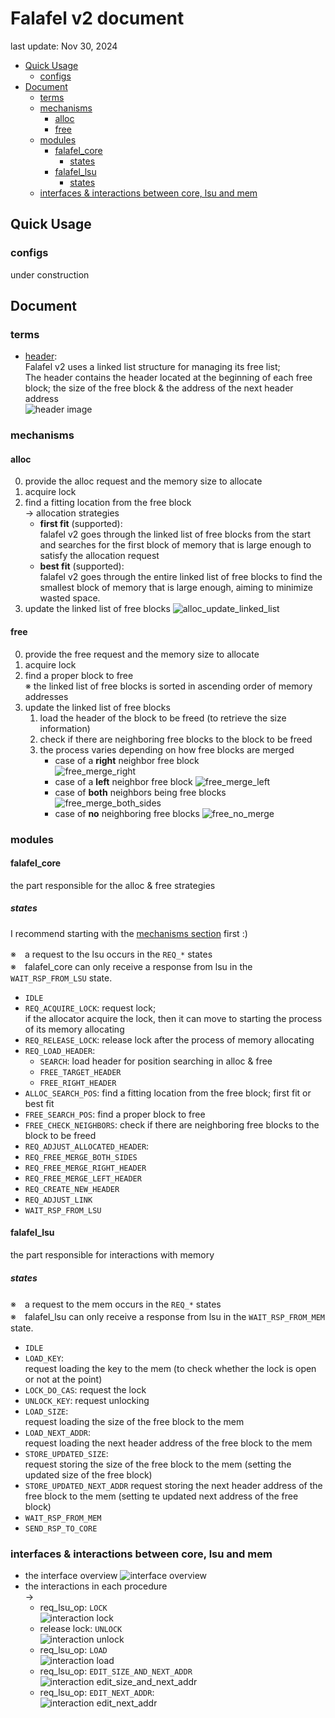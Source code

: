 # Falafel v2 document <!-- omit in toc -->
last update: Nov 30, 2024

- [Quick Usage](#quick-usage)
  - [configs](#configs)
- [Document](#document)
  - [terms](#terms)
  - [mechanisms](#mechanisms)
    - [alloc](#alloc)
    - [free](#free)
  - [modules](#modules)
    - [falafel\_core](#falafel_core)
      - [states](#states)
    - [falafel\_lsu](#falafel_lsu)
      - [states](#states-1)
  - [interfaces \& interactions between core, lsu and mem](#interfaces--interactions-between-core-lsu-and-mem)

## Quick Usage
### configs
under construction
<br>

## Document
### terms
- [header](#header): <br>
Falafel v2 uses a linked list structure for managing its free list; <br>
The header contains the header located at the beginning of each free block; the size of the free block & the address of the next header address <br>
![header image](img/header.png)
<!-- - header_data: <br>
the data in the header (block size & next address) + the address of the header
- [insert / delete header](#insert_delete)
![insert delete header image](img/insert_delete.png) -->

 ### mechanisms
 #### alloc
 0. provide the alloc request and the memory size to allocate
 1. acquire lock 
 2. find a fitting location from the free block <br>
    → allocation strategies
    - **first fit** (supported): <br> falafel v2 goes through the linked list of free blocks from the start and searches for the first block of memory that is large enough to satisfy the allocation request
    - **best fit** (supported): <br> falafel v2 goes through the entire linked list of free blocks to find the smallest block of memory that is large enough, aiming to minimize wasted space.
 3. update the linked list of free blocks
    ![alloc_update_linked_list](img/alloc_update_linked_list.png)
   
 #### free
  0. provide the free request and the memory size to allocate
  1. acquire lock 
  2. find a proper block to free <br> ※ the linked list of free blocks is sorted in ascending order of memory addresses
  3. update the linked list of free blocks
     1. load the header of the block to be freed (to retrieve the size information)
     2. check if there are neighboring free blocks to the block to be freed
     3. the process varies depending on how free blocks are merged
        - case of a **right** neighbor free block <br>
            ![free_merge_right](img/free_merge_right.png)
        - case of a **left** neighbor free block
            ![free_merge_left](img/free_merge_left.png)
        - case of **both** neighbors being free blocks
            ![free_merge_both_sides](img/free_merge_both_sides.png)
        - case of **no** neighboring free blocks
            ![free_no_merge](img/free_no_merge.png)

### modules
#### falafel_core
the part responsible for the alloc & free strategies

##### states
I recommend starting with the [mechanisms section](#mechanisms) first :)
<br>

※　a request to the lsu occurs in the `REQ_*` states <br>
※　falafel_core can only receive a response from lsu in the `WAIT_RSP_FROM_LSU` state.

- `IDLE`
- `REQ_ACQUIRE_LOCK`: 
    request lock; <br>
    if the allocator acquire the lock, then it can move to starting the process of its memory allocating
- `REQ_RELEASE_LOCK`:
    release lock after the process of memory allocating
- `REQ_LOAD_HEADER`:
  - `SEARCH`: load header for position searching in alloc & free
  - `FREE_TARGET_HEADER`
  - `FREE_RIGHT_HEADER`
- `ALLOC_SEARCH_POS`: find a fitting location from the free block; first fit or best fit
- `FREE_SEARCH_POS`: find a proper block to free
- `FREE_CHECK_NEIGHBORS`: check if there are neighboring free blocks to the block to be freed
- `REQ_ADJUST_ALLOCATED_HEADER`:
- `REQ_FREE_MERGE_BOTH_SIDES`
- `REQ_FREE_MERGE_RIGHT_HEADER`
- `REQ_FREE_MERGE_LEFT_HEADER`
- `REQ_CREATE_NEW_HEADER`
- `REQ_ADJUST_LINK`
- `WAIT_RSP_FROM_LSU`

#### falafel_lsu
the part responsible for interactions with memory

##### states
※　a request to the mem occurs in the `REQ_*` states <br>
※　falafel_lsu can only receive a response from lsu in the `WAIT_RSP_FROM_MEM` state.



- `IDLE`
- `LOAD_KEY`: <br>
    request loading the key to the mem (to check whether the lock is open or not at the point)
- `LOCK_DO_CAS`:
    request the lock 
- `UNLOCK_KEY`: request unlocking
- `LOAD_SIZE`: <br>
    request loading the size of the free block to the mem
- `LOAD_NEXT_ADDR`: <br>
    request loading the next header address of the free block to the mem
- `STORE_UPDATED_SIZE`: <br>
    request storing the size of the free block to the mem (setting the updated size of the free block)
- `STORE_UPDATED_NEXT_ADDR`
    request storing the next header address of the free block to the mem (setting te updated next address of the free block)
- `WAIT_RSP_FROM_MEM`
- `SEND_RSP_TO_CORE`

### interfaces & interactions between core, lsu and mem
- the interface overview
![interface overview](img/interfaces_overview.png)
- the interactions in each procedure <br>
    →
    - req_lsu_op: `LOCK` <br>
    ![interaction lock](img/lock.png)
    - release lock: `UNLOCK` <br>
    ![interaction unlock](img/unlock.png)
    - req_lsu_op: `LOAD` <br>
    ![interaction load](img/load.png)
    - req_lsu_op: `EDIT_SIZE_AND_NEXT_ADDR`  <br>
    ![interaction edit_size_and_next_addr](img/edit_size_and_next_addr.png)
    - req_lsu_op: `EDIT_NEXT_ADDR`: <br>
    ![interaction edit_next_addr](img/edit_next_addr.png)
